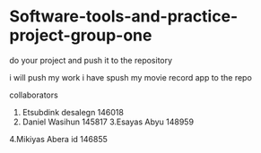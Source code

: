 # Software-tools-and-practice-project-group-one

do your project and push it to the repository

i will push my work
i have spush my movie record app to the repo

collaborators

1. Etsubdink desalegn 146018
2. Daniel Wasihun 145817
3.Esayas Abyu 148959

4.Mikiyas Abera id 146855

